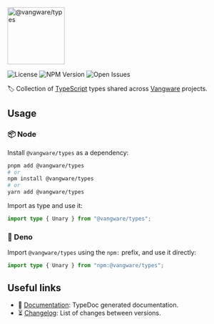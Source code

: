 <img id="logo" alt="@vangware/types" src="https://libraries.vangware.com/modules/vangware__types.svg" height="128" />

![License][license-badge] ![NPM Version][npm-version-badge]
![Open Issues][open-issues-badge]

🏷️ Collection of [TypeScript][typescript] types shared across
[Vangware][vangware] projects.

## Usage

### 📦 Node

Install `@vangware/types` as a dependency:

```bash
pnpm add @vangware/types
# or
npm install @vangware/types
# or
yarn add @vangware/types
```

Import as type and use it:

```typescript
import type { Unary } from "@vangware/types";
```

### 🦕 Deno

Import `@vangware/types` using the `npm:` prefix, and use it directly:

```typescript
import type { Unary } from "npm:@vangware/types";
```

## Useful links

-   📝 [Documentation][documentation]: TypeDoc generated documentation.
-   ⏳ [Changelog][changelog]: List of changes between versions.

<!-- Reference -->

[changelog]:
	https://github.com/vangware/libraries/blob/main/packages/@vangware/types/CHANGELOG.md
[documentation]: https://libraries.vangware.com/modules/_vangware_types.html
[license-badge]:
	https://img.shields.io/npm/l/@vangware/types.svg?style=for-the-badge&labelColor=666&color=0a8
[npm-version-badge]:
	https://img.shields.io/npm/v/@vangware/types.svg?style=for-the-badge&labelColor=666&color=0a8
[open-issues-badge]:
	https://img.shields.io/github/issues/vangware/libraries.svg?style=for-the-badge&labelColor=666&color=0a8
[typescript]: https://www.typescriptlang.org/
[vangware]: https://vangware.com
